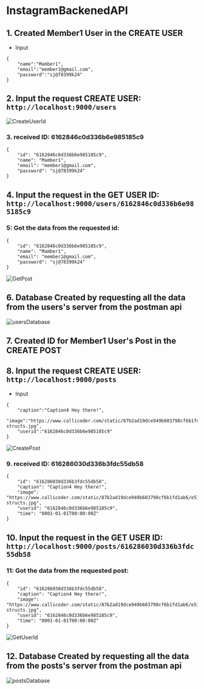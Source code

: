 # InstagramBackenedAPI


## 1. Created Member1 User in the CREATE USER

- Input
```
{
    "name":"Mamber1",
    "email":"member1@gmail.com",
    "password":"sj@78399k24"
}
```

## 2. Input the request CREATE USER: `http://localhost:9000/users`
![CreateUserId](https://user-images.githubusercontent.com/67019423/136685574-6ffb427e-2b27-41c6-94c3-058fe97ca7e9.png)


### 3. received ID: 6162846c0d336b6e985185c9

```
{
    "id": "6162846c0d336b6e985185c9",
    "name": "Mamber1",
    "email": "member1@gmail.com",
    "password": "sj@78399k24"
}
```

## 4. Input the request in the GET USER ID: `http://localhost:9000/users/6162846c0d336b6e985185c9`

### 5: Got the data from the requested id:
```
{
    "id": "6162846c0d336b6e985185c9",
    "name": "Mamber1",
    "email": "member1@gmail.com",
    "password": "sj@78399k24"
}
```

![GetPost](https://user-images.githubusercontent.com/67019423/136685582-6f938e7d-2d68-4b06-839d-adc900816ec5.png)

## 6. Database Created by requesting all the data from the users's server from the postman api

![usersDatabase](https://user-images.githubusercontent.com/67019423/136685589-fb3a0a6f-77aa-40a1-97f2-02ec68c8adaa.png)


## 7. Created ID for Member1 User's Post in the CREATE POST
## 8. Input the request CREATE USER: `http://localhost:9000/posts`

- Input
```
{
    "caption":"Caption4 Hey there!",
    "image":"https://www.callicoder.com/static/87b2ad19dce949b603798cf6b1fd1ab6/e5166/golang-structs.jpg",
    "userid":"6162846c0d336b6e985185c9"
}
```

![CreatePost](https://user-images.githubusercontent.com/67019423/136685590-97602370-9e1f-4fa0-870d-f76c15f09a62.png)

### 9. received ID: 616286030d336b3fdc55db58
```
{
    "id": "616286030d336b3fdc55db58",
    "caption": "Caption4 Hey there!",
    "image": "https://www.callicoder.com/static/87b2ad19dce949b603798cf6b1fd1ab6/e5166/golang-structs.jpg",
    "userid": "6162846c0d336b6e985185c9",
    "time": "0001-01-01T00:00:00Z"
}
```

## 10. Input the request in the GET USER ID: `http://localhost:9000/posts/616286030d336b3fdc55db58`

### 11: Got the data from the requested post:
```
{
    "id": "616286030d336b3fdc55db58",
    "caption": "Caption4 Hey there!",
    "image": "https://www.callicoder.com/static/87b2ad19dce949b603798cf6b1fd1ab6/e5166/golang-structs.jpg",
    "userid": "6162846c0d336b6e985185c9",
    "time": "0001-01-01T00:00:00Z"
}
```

![GetUserId](https://user-images.githubusercontent.com/67019423/136685587-257228c1-e216-4f6d-a762-49bcf4840ca5.png)

## 12. Database Created by requesting all the data from the posts's server from the postman api

![postsDatabase](https://user-images.githubusercontent.com/67019423/136685588-705245ab-55d3-4f3c-bc25-7e787518228f.png)
